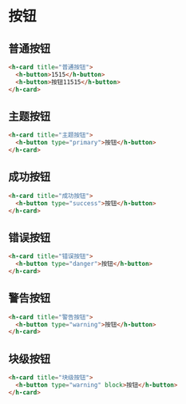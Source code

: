 # 按钮

## 普通按钮
```html
<h-card title="普通按钮">
  <h-button>1515</h-button>
  <h-button>按钮11515</h-button>
</h-card>
```
## 主题按钮
```html
<h-card title="主题按钮">
  <h-button type="primary">按钮</h-button>
</h-card>
```
## 成功按钮
```html
<h-card title="成功按钮">
  <h-button type="success">按钮</h-button>
</h-card>
```
## 错误按钮
```html
<h-card title="错误按钮">
  <h-button type="danger">按钮</h-button>
</h-card>
```
## 警告按钮
```html
<h-card title="警告按钮">
  <h-button type="warning">按钮</h-button>
</h-card>
```
## 块级按钮
```html
<h-card title="块级按钮">
  <h-button type="warning" block>按钮</h-button>
</h-card>
```

<t-frame src='https://guanghuijs.github.io/guanghui-ui/#/button' />




